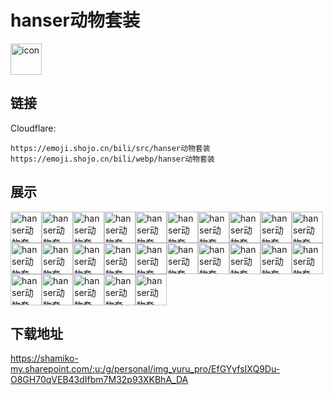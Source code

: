 # hanser动物套装
<img src="https://emoji.shojo.cn/bili/src/hanser动物套装/icon.png" width="50" height="50" alt="icon">

## 链接
Cloudflare:
```
https://emoji.shojo.cn/bili/src/hanser动物套装
https://emoji.shojo.cn/bili/webp/hanser动物套装
```
## 展示
<img src="https://emoji.shojo.cn/bili/src/hanser动物套装/hanser动物套装-no！.png" width="50" height="50" alt="hanser动物套装-no！"><img src="https://emoji.shojo.cn/bili/src/hanser动物套装/hanser动物套装-哎呀别.png" width="50" height="50" alt="hanser动物套装-哎呀别"><img src="https://emoji.shojo.cn/bili/src/hanser动物套装/hanser动物套装-爱你呀.png" width="50" height="50" alt="hanser动物套装-爱你呀"><img src="https://emoji.shojo.cn/bili/src/hanser动物套装/hanser动物套装-抱抱.png" width="50" height="50" alt="hanser动物套装-抱抱"><img src="https://emoji.shojo.cn/bili/src/hanser动物套装/hanser动物套装-打call.png" width="50" height="50" alt="hanser动物套装-打call"><img src="https://emoji.shojo.cn/bili/src/hanser动物套装/hanser动物套装-打压.png" width="50" height="50" alt="hanser动物套装-打压"><img src="https://emoji.shojo.cn/bili/src/hanser动物套装/hanser动物套装-鼓掌.png" width="50" height="50" alt="hanser动物套装-鼓掌"><img src="https://emoji.shojo.cn/bili/src/hanser动物套装/hanser动物套装-好！.png" width="50" height="50" alt="hanser动物套装-好！"><img src="https://emoji.shojo.cn/bili/src/hanser动物套装/hanser动物套装-呵弱者.png" width="50" height="50" alt="hanser动物套装-呵弱者"><img src="https://emoji.shojo.cn/bili/src/hanser动物套装/hanser动物套装-泪流成河.png" width="50" height="50" alt="hanser动物套装-泪流成河"><img src="https://emoji.shojo.cn/bili/src/hanser动物套装/hanser动物套装-妈耶.png" width="50" height="50" alt="hanser动物套装-妈耶"><img src="https://emoji.shojo.cn/bili/src/hanser动物套装/hanser动物套装-满头大憨.png" width="50" height="50" alt="hanser动物套装-满头大憨"><img src="https://emoji.shojo.cn/bili/src/hanser动物套装/hanser动物套装-毛怪爱了.png" width="50" height="50" alt="hanser动物套装-毛怪爱了"><img src="https://emoji.shojo.cn/bili/src/hanser动物套装/hanser动物套装-毛怪爆哭.png" width="50" height="50" alt="hanser动物套装-毛怪爆哭"><img src="https://emoji.shojo.cn/bili/src/hanser动物套装/hanser动物套装-毛怪鼻血.png" width="50" height="50" alt="hanser动物套装-毛怪鼻血"><img src="https://emoji.shojo.cn/bili/src/hanser动物套装/hanser动物套装-毛怪衰老.png" width="50" height="50" alt="hanser动物套装-毛怪衰老"><img src="https://emoji.shojo.cn/bili/src/hanser动物套装/hanser动物套装-毛怪疑惑.png" width="50" height="50" alt="hanser动物套装-毛怪疑惑"><img src="https://emoji.shojo.cn/bili/src/hanser动物套装/hanser动物套装-你真可怜.png" width="50" height="50" alt="hanser动物套装-你真可怜"><img src="https://emoji.shojo.cn/bili/src/hanser动物套装/hanser动物套装-让你皮.png" width="50" height="50" alt="hanser动物套装-让你皮"><img src="https://emoji.shojo.cn/bili/src/hanser动物套装/hanser动物套装-双马尾的疑惑.png" width="50" height="50" alt="hanser动物套装-双马尾的疑惑"><img src="https://emoji.shojo.cn/bili/src/hanser动物套装/hanser动物套装-思索.png" width="50" height="50" alt="hanser动物套装-思索"><img src="https://emoji.shojo.cn/bili/src/hanser动物套装/hanser动物套装-头疼.png" width="50" height="50" alt="hanser动物套装-头疼"><img src="https://emoji.shojo.cn/bili/src/hanser动物套装/hanser动物套装-哇哦.png" width="50" height="50" alt="hanser动物套装-哇哦"><img src="https://emoji.shojo.cn/bili/src/hanser动物套装/hanser动物套装-委屈.png" width="50" height="50" alt="hanser动物套装-委屈"><img src="https://emoji.shojo.cn/bili/src/hanser动物套装/hanser动物套装-呜呼.png" width="50" height="50" alt="hanser动物套装-呜呼">

## 下载地址

https://shamiko-my.sharepoint.com/:u:/g/personal/img_yuru_pro/EfGYyfsIXQ9Du-O8GH70qVEB43dIfbm7M32p93XKBhA_DA